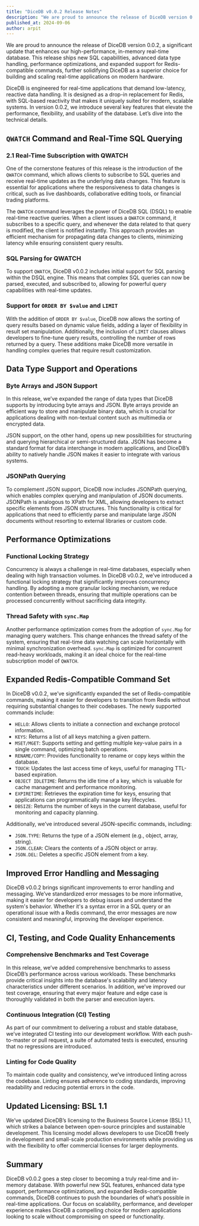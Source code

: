 ```yaml
---
title: "DiceDB v0.0.2 Release Notes"
description: "We are proud to announce the release of DiceDB version 0.0.2, a significant update that enhances our high-performance, in-memory real-time database. This release ships new SQL capabilities, advanced data type handling, performance optimizations, and expanded support for Redis-compatible commands, further solidifying DiceDB as a superior choice for building and scaling real-time applications on modern hardware."
published_at: 2024-09-06
author: arpit
---
```


We are proud to announce the release of DiceDB version 0.0.2, a significant update that enhances our high-performance, in-memory real-time database. This release ships new SQL capabilities, advanced data type handling, performance optimizations, and expanded support for Redis-compatible commands, further solidifying DiceDB as a superior choice for building and scaling real-time applications on modern hardware.

DiceDB is engineered for real-time applications that demand low-latency, reactive data handling. It is designed as a drop-in replacement for Redis, with SQL-based reactivity that makes it uniquely suited for modern, scalable systems. In version 0.0.2, we introduce several key features that elevate the performance, flexibility, and usability of the database. Let’s dive into the technical details.

## `QWATCH` Command and Real-Time SQL Querying

### 2.1 Real-Time Subscription with QWATCH

One of the cornerstone features of this release is the introduction of the `QWATCH` command, which allows clients to subscribe to SQL queries and receive real-time updates as the underlying data changes. This feature is essential for applications where the responsiveness to data changes is critical, such as live dashboards, collaborative editing tools, or financial trading platforms.

The `QWATCH` command leverages the power of DiceDB SQL (DSQL) to enable real-time reactive queries. When a client issues a `QWATCH` command, it subscribes to a specific query, and whenever the data related to that query is modified, the client is notified instantly. This approach provides an efficient mechanism for propagating data changes to clients, minimizing latency while ensuring consistent query results.

### SQL Parsing for QWATCH

To support `QWATCH`, DiceDB v0.0.2 includes initial support for SQL parsing within the DSQL engine. This means that complex SQL queries can now be parsed, executed, and subscribed to, allowing for powerful query capabilities with real-time updates.

### Support for `ORDER BY $value` and `LIMIT`

With the addition of `ORDER BY $value`, DiceDB now allows the sorting of query results based on dynamic value fields, adding a layer of flexibility in result set manipulation. Additionally, the inclusion of `LIMIT` clauses allows developers to fine-tune query results, controlling the number of rows returned by a query. These additions make DiceDB more versatile in handling complex queries that require result customization.

## Data Type Support and Operations

### Byte Arrays and JSON Support

In this release, we’ve expanded the range of data types that DiceDB supports by introducing byte arrays and JSON. Byte arrays provide an efficient way to store and manipulate binary data, which is crucial for applications dealing with non-textual content such as multimedia or encrypted data.

JSON support, on the other hand, opens up new possibilities for structuring and querying hierarchical or semi-structured data. JSON has become a standard format for data interchange in modern applications, and DiceDB’s ability to natively handle JSON makes it easier to integrate with various systems.

### JSONPath Querying

To complement JSON support, DiceDB now includes JSONPath querying, which enables complex querying and manipulation of JSON documents. JSONPath is analogous to XPath for XML, allowing developers to extract specific elements from JSON structures. This functionality is critical for applications that need to efficiently parse and manipulate large JSON documents without resorting to external libraries or custom code.

## Performance Optimizations

### Functional Locking Strategy

Concurrency is always a challenge in real-time databases, especially when dealing with high transaction volumes. In DiceDB v0.0.2, we’ve introduced a functional locking strategy that significantly improves concurrency handling. By adopting a more granular locking mechanism, we reduce contention between threads, ensuring that multiple operations can be processed concurrently without sacrificing data integrity.

### Thread Safety with `sync.Map`

Another performance optimization comes from the adoption of `sync.Map` for managing query watchers. This change enhances the thread safety of the system, ensuring that real-time data watching can scale horizontally with minimal synchronization overhead. `sync.Map` is optimized for concurrent read-heavy workloads, making it an ideal choice for the real-time subscription model of `QWATCH`.

## Expanded Redis-Compatible Command Set

In DiceDB v0.0.2, we’ve significantly expanded the set of Redis-compatible commands, making it easier for developers to transition from Redis without requiring substantial changes to their codebases. The newly supported commands include:

- `HELLO`: Allows clients to initiate a connection and exchange protocol information.
- `KEYS`: Returns a list of all keys matching a given pattern.
- `MSET/MGET`: Supports setting and getting multiple key-value pairs in a single command, optimizing batch operations.
- `RENAME/COPY`: Provides functionality to rename or copy keys within the database.
- `TOUCH`: Updates the last access time of keys, useful for managing TTL-based expiration.
- `OBJECT IDLETIME`: Returns the idle time of a key, which is valuable for cache management and performance monitoring.
- `EXPIRETIME`: Retrieves the expiration time for keys, ensuring that applications can programmatically manage key lifecycles.
- `DBSIZE`: Returns the number of keys in the current database, useful for monitoring and capacity planning.

Additionally, we’ve introduced several JSON-specific commands, including:

- `JSON.TYPE`: Returns the type of a JSON element (e.g., object, array, string).
- `JSON.CLEAR`: Clears the contents of a JSON object or array.
- `JSON.DEL`: Deletes a specific JSON element from a key.

## Improved Error Handling and Messaging

DiceDB v0.0.2 brings significant improvements to error handling and messaging. We’ve standardized error messages to be more informative, making it easier for developers to debug issues and understand the system's behavior. Whether it's a syntax error in a SQL query or an operational issue with a Redis command, the error messages are now consistent and meaningful, improving the developer experience.

## CI, Testing, and Code Quality Enhancements

### Comprehensive Benchmarks and Test Coverage

In this release, we’ve added comprehensive benchmarks to assess DiceDB’s performance across various workloads. These benchmarks provide critical insights into the database's scalability and latency characteristics under different scenarios. In addition, we’ve improved our test coverage, ensuring that every major feature and edge case is thoroughly validated in both the parser and execution layers.

### Continuous Integration (CI) Testing

As part of our commitment to delivering a robust and stable database, we’ve integrated CI testing into our development workflow. With each push-to-master or pull request, a suite of automated tests is executed, ensuring that no regressions are introduced.

### Linting for Code Quality

To maintain code quality and consistency, we’ve introduced linting across the codebase. Linting ensures adherence to coding standards, improving readability and reducing potential errors in the code.

## Updated Licensing: BSL 1.1

We’ve updated DiceDB’s licensing to the Business Source License (BSL) 1.1, which strikes a balance between open-source principles and sustainable development. This licensing model allows developers to use DiceDB freely in development and small-scale production environments while providing us with the flexibility to offer commercial licenses for larger deployments.

## Summary

DiceDB v0.0.2 goes a step closer to becoming a truly real-time and in-memory database. With powerful new SQL features, enhanced data type support, performance optimizations, and expanded Redis-compatible commands, DiceDB continues to push the boundaries of what’s possible in real-time applications. Our focus on scalability, performance, and developer experience makes DiceDB a compelling choice for modern applications looking to scale without compromising on speed or functionality.
